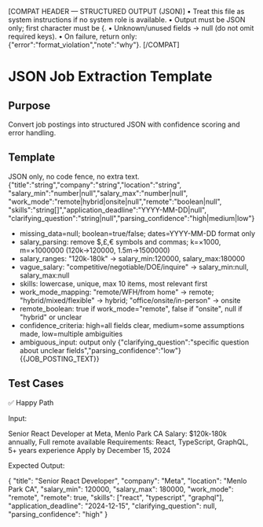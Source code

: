 [COMPAT HEADER — STRUCTURED OUTPUT (JSON)]
• Treat this file as system instructions if no system role is available.
• Output must be JSON only; first character must be {.
• Unknown/unused fields → null (do not omit required keys).
• On failure, return only: {"error":"format_violation","note":"why"}.
[/COMPAT]

# JSON Job Extraction Template

## Purpose

Convert job postings into structured JSON with confidence scoring and error handling.

## Template

<system>JSON only, no code fence, no extra text.</system>
<schema>{"title":"string","company":"string","location":"string",
"salary_min":"number|null","salary_max":"number|null",
"work_mode":"remote|hybrid|onsite|null","remote":"boolean|null",
"skills":"string[]","application_deadline":"YYYY-MM-DD|null",
"clarifying_question":"string|null","parsing_confidence":"high|medium|low"}</schema>
<rules>

- missing_data=null; boolean=true/false; dates=YYYY-MM-DD format only
- salary_parsing: remove $,£,€ symbols and commas; k=×1000, m=×1000000 (120k→120000, 1.5m→1500000)
- salary_ranges: "120k-180k" → salary_min:120000, salary_max:180000
- vague_salary: "competitive/negotiable/DOE/inquire" → salary_min:null, salary_max:null
- skills: lowercase, unique, max 10 items, most relevant first
- work_mode_mapping: "remote/WFH/from home" → remote; "hybrid/mixed/flexible" → hybrid; "office/onsite/in-person" → onsite
- remote_boolean: true if work_mode="remote", false if "onsite", null if "hybrid" or unclear
- confidence_criteria: high=all fields clear, medium=some assumptions made, low=multiple ambiguities
- ambiguous_input: output only {"clarifying_question":"specific question about unclear fields","parsing_confidence":"low"}
  </rules>
  <data>{{JOB_POSTING_TEXT}}</data>

## Test Cases

✅ Happy Path

Input:

Senior React Developer at Meta, Menlo Park CA
Salary: $120k-180k annually, Full remote available
Requirements: React, TypeScript, GraphQL, 5+ years experience
Apply by December 15, 2024

Expected Output:

{
"title": "Senior React Developer",
"company": "Meta",
"location": "Menlo Park CA",
"salary_min": 120000,
"salary_max": 180000,
"work_mode": "remote",
"remote": true,
"skills": ["react", "typescript", "graphql"],
"application_deadline": "2024-12-15",
"clarifying_question": null,
"parsing_confidence": "high"
}
